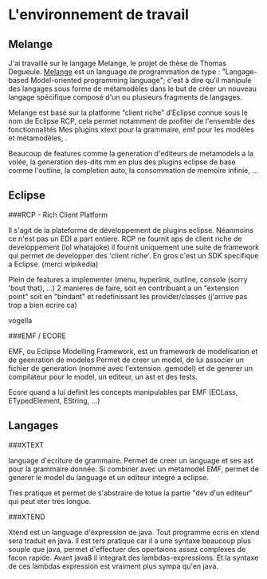L'environnement de travail
==========================

Melange
-------

J'ai travaillé sur le langage Melange, le projet de thèse de Thomas Degueule.
[Melange](http://melange-lang.org/) est un language de programmation de type :
"Langage-based Model-oriented programming language"; c'est à dire qu'il manipule
des langages sous forme de métamodèles dans le but de créer un nouveau langage spécifique
composé d'un ou plusieurs fragments de langages.

Melange est basé sur la platforme “client riche” d’Eclipse connue sous le nom de Eclipse RCP,
cela permet notamment de profiter de l'ensemble des fonctionnalités
Mes plugins xtext pour la grammaire, emf pour les modèles et métamodèles, .

Beaucoup de features comme la generation d'editeurs de metamodels a la volée, la generation des-dits mm
en plus des plugins eclipse de base comme l'outline, la completion auto, la consommation de memoire infinie, ...


Eclipse
-------


###RCP - Rich Client Platform

Il s'agit de la plateforme de développement de plugins eclipse.
Néanmoins ce n'est pas un EDI a part entiere. RCP ne fournit aps de client riche de developpement (lol whatajoke)
il fournit uniquement une suite de framework qui permet de developper des 'client riche'.
En gros c'est un SDK specifique a Eclipse.
(merci wipikedia)

Plein de features a implementer (menu, hyperlink, outline, console (sorry 'bout that), ...)
2 manieres de faire, soit en contribuant a un "extension point" soit en "bindant" et redefinissant les
provider/classes (j'arrive pas trop a bien ecrire ca)

vogella


###EMF / ECORE

EMF, ou Eclipse Modelling Framework, est un framework de modelisation et de geenration de modeles
Permet de creer un model, de lui associer un fichier de generation (nommé avec l'extension .gemodel)
et de generer un compilateur pour le model, un editeur, un ast et des tests.

Ecore quand a lui definit les concepts manipulables par EMF (ECLass, ETypedElement, EString, ...)

Langages
--------

###XTEXT

language d'ecriture de grammaire. Permet de creer un language et ses ast pour la grammaire donnée.
Si combiner avec un metamodel EMF, permet de generer le model du language et un editeur integré a eclipse.

Tres pratique et permet de s'abstraire de totue la partie "dev d'un editeur" qui peut eter tres longue.

###XTEND

Xtend est un language d'expression de java. Tout programme ecris en xtend sera traduit en java.
Il est ters pratique car il a une syntaxe beaucoup plus souple que java, permet d'effectuer des
opertaions assez complexes de facon rapide. Avant java8 il integrait des lambdas-expressions.
Et la syntaxe de ces lambdas expression est vraiment plus sympa qu'en java.



